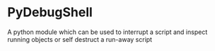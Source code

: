 PyDebugShell
============

A python module which can be used to interrupt a script and inspect running objects or self destruct a run-away script
